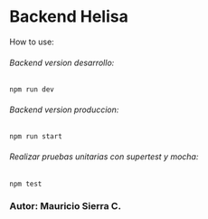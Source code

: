 # Backend Helisa

How to use:


###### Backend version desarrollo:

```
npm run dev  
```


###### Backend version produccion:

```
npm run start
```


###### Realizar pruebas unitarias con supertest y mocha:

```
npm test
```


### Autor: Mauricio Sierra C.

